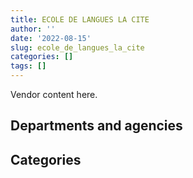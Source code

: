 ```yaml
---
title: ECOLE DE LANGUES LA CITE
author: ''
date: '2022-08-15'
slug: ecole_de_langues_la_cite
categories: []
tags: []
---
```


<script src="/rmarkdown-libs/htmlwidgets/htmlwidgets.js"></script>
<link href="/rmarkdown-libs/datatables-css/datatables-crosstalk.css" rel="stylesheet" />
<script src="/rmarkdown-libs/datatables-binding/datatables.js"></script>
<script src="/rmarkdown-libs/jquery/jquery-3.6.0.min.js"></script>
<link href="/rmarkdown-libs/dt-core-bootstrap/css/dataTables.bootstrap.min.css" rel="stylesheet" />
<link href="/rmarkdown-libs/dt-core-bootstrap/css/dataTables.bootstrap.extra.css" rel="stylesheet" />
<script src="/rmarkdown-libs/dt-core-bootstrap/js/jquery.dataTables.min.js"></script>
<script src="/rmarkdown-libs/dt-core-bootstrap/js/dataTables.bootstrap.min.js"></script>
<link href="/rmarkdown-libs/crosstalk/css/crosstalk.min.css" rel="stylesheet" />
<script src="/rmarkdown-libs/crosstalk/js/crosstalk.min.js"></script>
<script src="/rmarkdown-libs/htmlwidgets/htmlwidgets.js"></script>
<link href="/rmarkdown-libs/datatables-css/datatables-crosstalk.css" rel="stylesheet" />
<script src="/rmarkdown-libs/datatables-binding/datatables.js"></script>
<script src="/rmarkdown-libs/jquery/jquery-3.6.0.min.js"></script>
<link href="/rmarkdown-libs/dt-core-bootstrap/css/dataTables.bootstrap.min.css" rel="stylesheet" />
<link href="/rmarkdown-libs/dt-core-bootstrap/css/dataTables.bootstrap.extra.css" rel="stylesheet" />
<script src="/rmarkdown-libs/dt-core-bootstrap/js/jquery.dataTables.min.js"></script>
<script src="/rmarkdown-libs/dt-core-bootstrap/js/dataTables.bootstrap.min.js"></script>
<link href="/rmarkdown-libs/crosstalk/css/crosstalk.min.css" rel="stylesheet" />
<script src="/rmarkdown-libs/crosstalk/js/crosstalk.min.js"></script>

Vendor content here.

## Departments and agencies

<div id="htmlwidget-1" style="width:100%;height:auto;" class="datatables html-widget"></div>
<script type="application/json" data-for="htmlwidget-1">{"x":{"style":"bootstrap","filter":"none","vertical":false,"data":[["<a href=\"/departments/aafc-aac/\">Agriculture and Agri-Food Canada<\/a>","<a href=\"/departments/aandc-aadnc/\">Crown-Indigenous Relations and Northern Affairs Canada<\/a>","<a href=\"/departments/cbsa-asfc/\">Canada Border Services Agency<\/a>","<a href=\"/departments/cfia-acia/\">Canadian Food Inspection Agency<\/a>","<a href=\"/departments/cpc-cpp/\">Civilian Review and Complaints Commission for the RCMP<\/a>","<a href=\"/departments/cra-arc/\">Canada Revenue Agency<\/a>","<a href=\"/departments/csc-scc/\">Correctional Service of Canada<\/a>","<a href=\"/departments/dnd-mdn/\">National Defence<\/a>","<a href=\"/departments/ec/\">Environment and Climate Change Canada<\/a>","<a href=\"/departments/esdc-edsc/\">Employment and Social Development Canada<\/a>","<a href=\"/departments/feddevontario/\">Federal Economic Development Agency for Southern Ontario<\/a>","<a href=\"/departments/fja-cmf/\">Office of the Commissioner for Federal Judicial Affairs Canada<\/a>","<a href=\"/departments/hc-sc/\">Health Canada<\/a>","<a href=\"/departments/ic/\">Innovation, Science and Economic Development Canada<\/a>","<a href=\"/departments/irb-cisr/\">Immigration and Refugee Board of Canada<\/a>","<a href=\"/departments/isc-sac/\">Indigenous Services Canada<\/a>","<a href=\"/departments/jus/\">Department of Justice Canada<\/a>","<a href=\"/departments/nrcan-rncan/\">Natural Resources Canada<\/a>","<a href=\"/departments/oag-bvg/\">Office of the Auditor General of Canada<\/a>","<a href=\"/departments/pc/\">Parks Canada<\/a>","<a href=\"/departments/pco-bcp/\">Privy Council Office<\/a>","<a href=\"/departments/phac-aspc/\">Public Health Agency of Canada<\/a>","<a href=\"/departments/pwgsc-tpsgc/\">Public Services and Procurement Canada<\/a>","<a href=\"/departments/ssc-spc/\">Shared Services Canada<\/a>","<a href=\"/departments/statcan/\">Statistics Canada<\/a>","<a href=\"/departments/tbs-sct/\">Treasury Board of Canada Secretariat<\/a>","<a href=\"/departments/tc/\">Transport Canada<\/a>"],[null,null,"$    29,096.98","$   100,846.36",null,null,"$   203,047.73","$   661,267.14","$    94,035.66","$    20,112.00","$    22,074.76","$    22,476.16","$    43,137.91","$    41,612.70",null,null,"$    63,331.98","$    21,189.89","$    10,546.80",null,"$    13,288.80",null,"$    50,443.69",null,"$    20,578.83","$   286,397.89","$    78,738.85"],[null,null,"$    62,480.95","$     9,393.91","$    18,569.20",null,"$   123,446.09","$   713,018.37","$   116,046.69",null,null,"$    68,699.05","$   165,225.88","$    67,008.50",null,null,"$    38,290.05","$    80,095.98","$    47,260.23","$    53,886.60","$    15,732.50","$    14,826.21","$   178,192.87",null,"$   121,423.76","$ 1,170,429.90","$    78,357.05"],["$    30,018.86",null,"$    83,636.43",null,"$    23,614.70",null,null,"$   698,445.17","$   277,370.07","$    11,250.00","$    25,965.00","$    80,434.12","$   194,756.39","$    22,632.00","$    32,000.00","$    18,645.00","$    98,120.07","$    21,840.00","$    61,815.70",null,null,"$    44,824.51","$   126,910.03","$     9,521.08","$   285,714.29","$ 1,537,744.25","$    11,520.00"],["$    58,056.65","$    13,417.02","$    13,230.00",null,"$    30,260.00","$    17,355.00",null,"$   444,618.52","$   264,939.07",null,null,"$    90,868.92","$    36,318.89",null,"$    25,290.00",null,"$    12,138.75","$    23,674.00","$    32,091.75","$    72,231.19",null,"$     7,714.29","$    75,868.20","$     8,413.97","$   280,000.00","$ 1,254,802.57","$   107,914.05"]],"container":"<table class=\"table table-striped table-hover row-border order-column display\">\n  <thead>\n    <tr>\n      <th>Department<\/th>\n      <th>2017-2018<\/th>\n      <th>2018-2019<\/th>\n      <th>2019-2020<\/th>\n      <th>2020-2021<\/th>\n    <\/tr>\n  <\/thead>\n<\/table>","options":{"order":[[4,"desc"]],"pageLength":10,"autoWidth":true,"columnDefs":[],"orderClasses":false}},"evals":[],"jsHooks":[]}</script>

## Categories

<div id="htmlwidget-2" style="width:100%;height:auto;" class="datatables html-widget"></div>
<script type="application/json" data-for="htmlwidget-2">{"x":{"style":"bootstrap","filter":"none","vertical":false,"data":[["<a href=\"/categories/2_professional_services/\">Professional services<\/a>","<a href=\"/categories/9_human_capital/\">Human capital<\/a>"],["$   176,563.60","$ 1,605,660.53"],[null,"$ 3,142,383.77"],[null,"$ 3,696,777.66"],[null,"$ 2,869,202.84"]],"container":"<table class=\"table table-striped table-hover row-border order-column display\">\n  <thead>\n    <tr>\n      <th>Category<\/th>\n      <th>2017-2018<\/th>\n      <th>2018-2019<\/th>\n      <th>2019-2020<\/th>\n      <th>2020-2021<\/th>\n    <\/tr>\n  <\/thead>\n<\/table>","options":{"order":[[4,"desc"]],"pageLength":20,"autoWidth":true,"columnDefs":[],"orderClasses":false,"lengthMenu":[10,20,25,50,100]}},"evals":[],"jsHooks":[]}</script>
